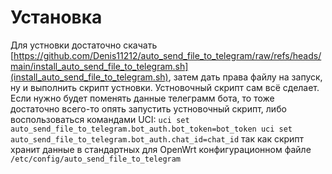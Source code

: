 # Установка
Для устновки достаточно скачать [https://github.com/Denis11212/auto_send_file_to_telegram/raw/refs/heads/main/install_auto_send_file_to_telegram.sh](install_auto_send_file_to_telegram.sh), затем дать права файлу на запуск, ну и выполнить скрипт устновки. Устновочный скрипт сам всё сделает. Если нужно будет поменять данные телеграмм бота, то тоже достаточно всего-то опять запустить устновочный скрипт, либо воспользоваться командами UCI:
`uci set auto_send_file_to_telegram.bot_auth.bot_token=bot_token
uci set auto_send_file_to_telegram.bot_auth.chat_id=chat_id`
так как скрипт хранит данные в стандартных для OpenWrt конфигурационном файле `/etc/config/auto_send_file_to_telegram`
